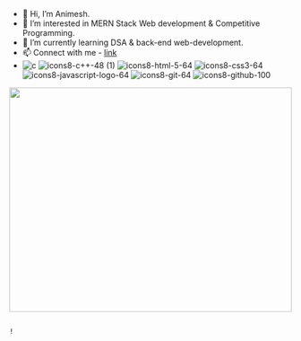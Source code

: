 - 👋 Hi, I’m Animesh.
- 👀 I’m interested in MERN Stack Web development & Competitive Programming.
- 🌱 I’m currently learning DSA & back-end web-development.
- 📫 Connect with me - <a href="https://animesh156.github.io/Linktree/">link</a>
- ![c](https://user-images.githubusercontent.com/114474707/196912588-9f31bbe6-7d28-40f1-9c7c-ddc05734568d.png) ![icons8-c++-48 (1)](https://user-images.githubusercontent.com/114474707/196914585-2e52fb08-c596-4120-a333-5fc9f793d3cf.png) ![icons8-html-5-64](https://user-images.githubusercontent.com/114474707/196912687-b3f42054-c9ff-44af-bcd0-701cd0478bcd.png)    ![icons8-css3-64](https://user-images.githubusercontent.com/114474707/196912879-3a02f5d1-1091-41ac-98f4-9de78b2d389f.png)    ![icons8-javascript-logo-64](https://user-images.githubusercontent.com/114474707/196913058-2e46ad37-23de-47e7-9a31-f9ac5618370a.png)     ![icons8-git-64](https://user-images.githubusercontent.com/114474707/196913137-f52d1a5a-f89a-4db6-ba68-7d82b3d29760.png)     ![icons8-github-100](https://user-images.githubusercontent.com/114474707/196913407-b6e486a3-a927-48f7-81c0-12e115c60e31.png)




<img src="https://media.giphy.com/media/L8K62iTDkzGX6/giphy.gif" width="100%" height="400">





                                                                                                                                                                    !     



<!---
animesh156/animesh156 is a ✨ special ✨ repository because its `README.md` (this file) appears on your GitHub profile.
You can click the Preview link to take a look at your changes.
--->
